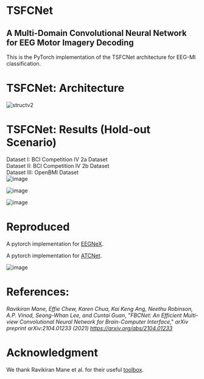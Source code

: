 # TSFCNet
## A Multi-Domain Convolutional Neural Network for EEG Motor Imagery Decoding
This is the PyTorch implementation of the TSFCNet architecture for EEG-MI classification.

# TSFCNet: Architecture
![structv2](https://github.com/hongyizhi/TSFCNet/assets/138432060/7b4ffc60-4706-4a6c-a7ec-d9f9b3869bd9)

# TSFCNet: Results (Hold-out Scenario)
Dataset I: BCI Competition IV 2a Dataset<br>
Dataset II: BCI Competition IV 2b Dataset<br>
Dataset III: OpenBMI Dataset<br>
![image](https://github.com/hongyizhi/TSFCNet/assets/138432060/5d1fd918-66db-4867-aaf6-1b55d492e69c)

![image](https://github.com/hongyizhi/TSFCNet/assets/138432060/d958dd02-ea60-4b49-97cf-46a7cd717f65)

![image](https://github.com/hongyizhi/TSFCNet/assets/138432060/0395bb21-1741-4cc7-ba64-a4e50df90b55)

# Reproduced
A pytorch implementation for [EEGNeX](https://github.com/chenxiachan/EEGNeX).

A pytorch implementation for [ATCNet](https://github.com/Altaheri/EEG-ATCNet).

![image](https://github.com/hongyizhi/TSFCNet/assets/138432060/628feb92-80dc-4612-975e-d1fa88e4ae4a)


# References:
*Ravikiran Mane, Effie Chew, Karen Chua, Kai Keng Ang, Neethu Robinson, A.P. Vinod, Seong-Whan Lee, and Cuntai Guan*, "*FBCNet: An Efficient Multi-view Convolutional Neural Network for Brain-Computer Interface*," *arXiv preprint arXiv:2104.01233 (2021) https://arxiv.org/abs/2104.01233*

# Acknowledgment
We thank Ravikiran Mane et al. for their useful [toolbox](https://github.com/ravikiran-mane/FBCNet).
